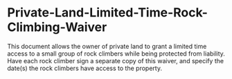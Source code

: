 # Private-Land-Limited-Time-Rock-Climbing-Waiver
This document allows the owner of private land to grant a limited time access to a small group of rock climbers while being protected from liability. Have each rock climber sign a separate copy of this waiver, and specify the date(s) the rock climbers have access to the property.
